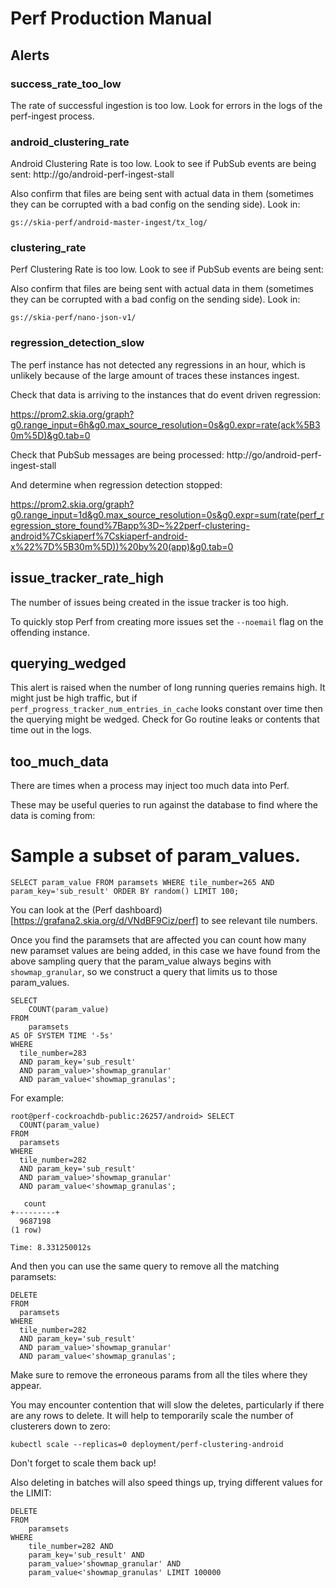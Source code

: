 # Perf Production Manual

## Alerts

### success_rate_too_low

The rate of successful ingestion is too low. Look for errors in the logs of the
perf-ingest process.

### android_clustering_rate

Android Clustering Rate is too low. Look to see if PubSub events are being sent:
http://go/android-perf-ingest-stall

Also confirm that files are being sent with actual data in them (sometimes they
can be corrupted with a bad config on the sending side). Look in:

    gs://skia-perf/android-master-ingest/tx_log/

### clustering_rate

Perf Clustering Rate is too low. Look to see if PubSub events are being sent:

Also confirm that files are being sent with actual data in them (sometimes they
can be corrupted with a bad config on the sending side). Look in:

    gs://skia-perf/nano-json-v1/

### regression_detection_slow

The perf instance has not detected any regressions in an hour, which is unlikely
because of the large amount of traces these instances ingest.

Check that data is arriving to the instances that do event driven regression:

https://prom2.skia.org/graph?g0.range_input=6h&g0.max_source_resolution=0s&g0.expr=rate(ack%5B30m%5D)&g0.tab=0

Check that PubSub messages are being processed:
http://go/android-perf-ingest-stall

And determine when regression detection stopped:

https://prom2.skia.org/graph?g0.range_input=1d&g0.max_source_resolution=0s&g0.expr=sum(rate(perf_regression_store_found%7Bapp%3D~%22perf-clustering-android%7Cskiaperf%7Cskiaperf-android-x%22%7D%5B30m%5D))%20by%20(app)&g0.tab=0

## issue_tracker_rate_high

The number of issues being created in the issue tracker is too high.

To quickly stop Perf from creating more issues set the `--noemail` flag on the
offending instance.

## querying_wedged

This alert is raised when the number of long running queries remains high. It
might just be high traffic, but if `perf_progress_tracker_num_entries_in_cache`
looks constant over time then the querying might be wedged. Check for Go routine
leaks or contents that time out in the logs.

## too_much_data

There are times when a process may inject too much data into Perf.

These may be useful queries to run against the database to find where the data
is coming from:

# Sample a subset of param_values.

```
SELECT param_value FROM paramsets WHERE tile_number=265 AND param_key='sub_result' ORDER BY random() LIMIT 100;
```

You can look at the (Perf dashboard)[https://grafana2.skia.org/d/VNdBF9Ciz/perf]
to see relevant tile numbers.

Once you find the paramsets that are affected you can count how many new
paramset values are being added, in this case we have found from the above
sampling query that the param_value always begins with `showmap_granular`, so we
construct a query that limits us to those param_values.

```
SELECT
    COUNT(param_value)
FROM
    paramsets
AS OF SYSTEM TIME '-5s'
WHERE
  tile_number=283
  AND param_key='sub_result'
  AND param_value>'showmap_granular'
  AND param_value<'showmap_granulas';
```

For example:

```
root@perf-cockroachdb-public:26257/android> SELECT
  COUNT(param_value)
FROM
  paramsets
WHERE
  tile_number=282
  AND param_key='sub_result'
  AND param_value>'showmap_granular'
  AND param_value<'showmap_granulas';

   count
+---------+
  9687198
(1 row)

Time: 8.331250012s
```

And then you can use the same query to remove all the matching paramsets:

```
DELETE
FROM
  paramsets
WHERE
  tile_number=282
  AND param_key='sub_result'
  AND param_value>'showmap_granular'
  AND param_value<'showmap_granulas';
```

Make sure to remove the erroneous params from all the tiles where they appear.

You may encounter contention that will slow the deletes, particularly if there
are any rows to delete. It will help to temporarily scale the number of
clusterers down to zero:

```
kubectl scale --replicas=0 deployment/perf-clustering-android
```

Don't forget to scale them back up!

Also deleting in batches will also speed things up, trying different values for
the LIMIT:

```
DELETE
FROM
    paramsets
WHERE
    tile_number=282 AND
    param_key='sub_result' AND
    param_value>'showmap_granular' AND
    param_value<'showmap_granulas' LIMIT 100000
```
